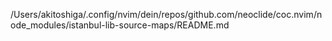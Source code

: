 /Users/akitoshiga/.config/nvim/dein/repos/github.com/neoclide/coc.nvim/node_modules/istanbul-lib-source-maps/README.md